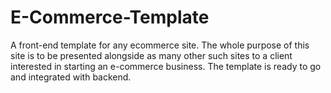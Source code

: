 # E-Commerce-Template
A front-end template for any ecommerce site.
The whole purpose of this site is to be presented alongside as many other such sites to a client interested in starting an e-commerce business. The template is ready to go and integrated with backend.
